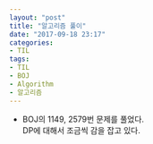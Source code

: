 ```yaml
---
layout: "post"
title: "알고리즘 풀이"
date: "2017-09-18 23:17"
categories:
- TIL
tags:
- TIL
- BOJ
- Algorithm
- 알고리즘
---
```


- BOJ의 1149, 2579번 문제를 풀었다. <br/>
DP에 대해서 조금씩 감을 잡고 있다. <br/>
